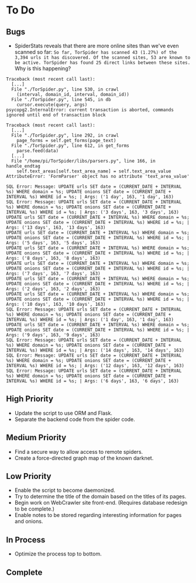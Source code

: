# To Do

## Bugs
* SpiderStats reveals that there are more online sites than we've even scanned so far: `So far, TorSpider has scanned 43 (1.27%) of the 3,394 urls it has discovered. Of the scanned sites, 53 are known to be active. TorSpider has found 25 direct links between these sites.` Why is this happening?

```
Traceback (most recent call last):
  [...]
  File "./TorSpider.py", line 530, in crawl
    (interval, domain_id, interval, domain_id))
  File "./TorSpider.py", line 545, in db
    cursor.execute(query, args)
psycopg2.InternalError: current transaction is aborted, commands ignored until end of transaction block

Traceback (most recent call last):
  [...]
  File "./TorSpider.py", line 292, in crawl
    page_forms = self.get_forms(page_text)
  File "./TorSpider.py", line 612, in get_forms
    parse.feed(data)
  [...]
  File "/home/pi/TorSpider/libs/parsers.py", line 166, in handle_endtag
    self.text_areas[self.text_area_name] = self.text_area_value
AttributeError: 'FormParser' object has no attribute 'text_area_value'

SQL Error: Message: UPDATE urls SET date = (CURRENT_DATE + INTERVAL %s) WHERE domain = %s; UPDATE onions SET date = (CURRENT_DATE + INTERVAL %s) WHERE id = %s; | Args: ('1 day', 163, '1 day', 163)
SQL Error: Message: UPDATE urls SET date = (CURRENT_DATE + INTERVAL %s) WHERE domain = %s; UPDATE onions SET date = (CURRENT_DATE + INTERVAL %s) WHERE id = %s; | Args: ('3 days', 163, '3 days', 163)
UPDATE urls SET date = (CURRENT_DATE + INTERVAL %s) WHERE domain = %s; UPDATE onions SET date = (CURRENT_DATE + INTERVAL %s) WHERE id = %s; | Args: ('13 days', 163, '13 days', 163)
UPDATE urls SET date = (CURRENT_DATE + INTERVAL %s) WHERE domain = %s; UPDATE onions SET date = (CURRENT_DATE + INTERVAL %s) WHERE id = %s; | Args: ('5 days', 163, '5 days', 163)
UPDATE urls SET date = (CURRENT_DATE + INTERVAL %s) WHERE domain = %s; UPDATE onions SET date = (CURRENT_DATE + INTERVAL %s) WHERE id = %s; | Args: ('8 days', 163, '8 days', 163)
UPDATE urls SET date = (CURRENT_DATE + INTERVAL %s) WHERE domain = %s; UPDATE onions SET date = (CURRENT_DATE + INTERVAL %s) WHERE id = %s; | Args: ('7 days', 163, '7 days', 163)
UPDATE urls SET date = (CURRENT_DATE + INTERVAL %s) WHERE domain = %s; UPDATE onions SET date = (CURRENT_DATE + INTERVAL %s) WHERE id = %s; | Args: ('2 days', 163, '2 days', 163)
UPDATE urls SET date = (CURRENT_DATE + INTERVAL %s) WHERE domain = %s; UPDATE onions SET date = (CURRENT_DATE + INTERVAL %s) WHERE id = %s; | Args: ('10 days', 163, '10 days', 163)
SQL Error: Message: UPDATE urls SET date = (CURRENT_DATE + INTERVAL %s) WHERE domain = %s; UPDATE onions SET date = (CURRENT_DATE + INTERVAL %s) WHERE id = %s; | Args: ('1 day', 163, '1 day', 163)
UPDATE urls SET date = (CURRENT_DATE + INTERVAL %s) WHERE domain = %s; UPDATE onions SET date = (CURRENT_DATE + INTERVAL %s) WHERE id = %s; | Args: ('9 days', 163, '9 days', 163)
SQL Error: Message: UPDATE urls SET date = (CURRENT_DATE + INTERVAL %s) WHERE domain = %s; UPDATE onions SET date = (CURRENT_DATE + INTERVAL %s) WHERE id = %s; | Args: ('14 days', 163, '14 days', 163)
SQL Error: Message: UPDATE urls SET date = (CURRENT_DATE + INTERVAL %s) WHERE domain = %s; UPDATE onions SET date = (CURRENT_DATE + INTERVAL %s) WHERE id = %s; | Args: ('12 days', 163, '12 days', 163)
SQL Error: Message: UPDATE urls SET date = (CURRENT_DATE + INTERVAL %s) WHERE domain = %s; UPDATE onions SET date = (CURRENT_DATE + INTERVAL %s) WHERE id = %s; | Args: ('6 days', 163, '6 days', 163)
```

## High Priority
* Update the script to use ORM and Flask.
* Separate the backend code from the spider code.

## Medium Priority
* Find a secure way to allow access to remote spiders.
* Create a force-directed graph map of the known darknet.

## Low Priority
* Enable the script to become daemonized.
* Try to determine the title of the domain based on the titles of its pages.
* Begin work on WebCrawler site front-end. (Requires database redesign to be complete.)
* Enable notes to be stored regarding interesting information for pages and onions.

## In Process
* Optimize the process top to bottom.

## Complete
